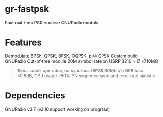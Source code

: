 # gr-fastpsk
Fast real-time PSK receiver GNURadio module

# Features
Demodulate BPSK, QPSK, 8PSK, OQPSK, pi/4 QPSK
Custom build GNURadio Out-of-tree module
20M symbol rate on USRP B210 + i7 4710MQ
>1hour stable operation, no sync loss (8PSK 60Mbit/s)
BER loss <0.6dB, CPU usage ~80%
PN sequence sync and error rate statistic

# Dependencies
GNURadio v3.7
(v3.10 support working on progress)

